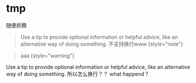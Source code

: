 # tmp

随便折腾


> Use a tip to provide optional information or helpful advice,
> like an alternative way of doing something.
> 不支持换行www
{style="note"}


> aaa
{style="warning"}






<tip>
    Use a tip to provide optional information or helpful advice,
    like an alternative way of doing something.
    所以怎么换行？？
    what happend？
</tip>
